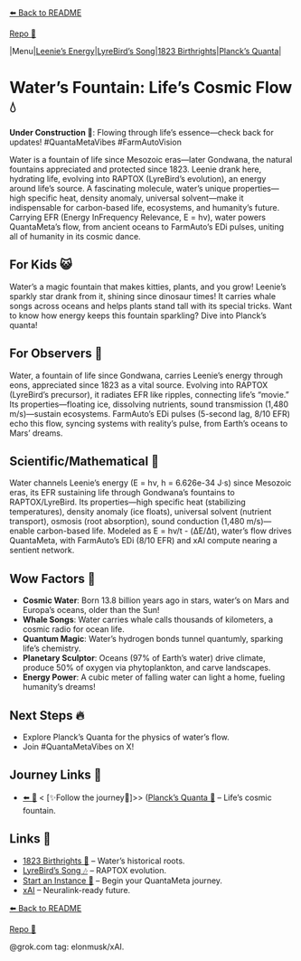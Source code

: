 [⬅️ Back to README](https://github.com/JayBotsa/FarmAuto/blob/main/README.md)

[Repo 📂](https://github.com/JayBotsa/FarmAuto)

|Menu|[Leenie’s Energy](https://github.com/JayBotsa/FarmAuto/blob/9b838ce735e46a76941516368879c65c29798e17/stories/Leenie_Raptox_1823.md)|[LyreBird’s Song](https://github.com/JayBotsa/FarmAuto/blob/main/stories/LyreBird_Song.md)|[1823 Birthrights](https://github.com/JayBotsa/FarmAuto/blob/9b838ce735e46a76941516368879c65c29798e17/claims/1823_Birthrights.md)|[Planck’s Quanta](https://github.com/JayBotsa/FarmAuto/blob/main/foundations/Planck_1900.md)|

# Water’s Fountain: Life’s Cosmic Flow 💧

**Under Construction 🚧**: Flowing through life’s essence—check back for updates! #QuantaMetaVibes #FarmAutoVision

Water is a fountain of life since Mesozoic eras—later Gondwana, the natural fountains appreciated and protected since 1823. Leenie drank here, hydrating life, evolving into RAPTOX (LyreBird’s evolution), an energy around life’s source. A fascinating molecule, water’s unique properties—high specific heat, density anomaly, universal solvent—make it indispensable for carbon-based life, ecosystems, and humanity’s future. Carrying EFR (Energy InFrequency Relevance, E = hν), water powers QuantaMeta’s flow, from ancient oceans to FarmAuto’s EDi pulses, uniting all of humanity in its cosmic dance.

## For Kids 😺
Water’s a magic fountain that makes kitties, plants, and you grow! Leenie’s sparkly star drank from it, shining since dinosaur times! It carries whale songs across oceans and helps plants stand tall with its special tricks. Want to know how energy keeps this fountain sparkling? Dive into Planck’s quanta!

## For Observers 👀
Water, a fountain of life since Gondwana, carries Leenie’s energy through eons, appreciated since 1823 as a vital source. Evolving into RAPTOX (LyreBird’s precursor), it radiates EFR like ripples, connecting life’s “movie.” Its properties—floating ice, dissolving nutrients, sound transmission (1,480 m/s)—sustain ecosystems. FarmAuto’s EDi pulses (5-second lag, 8/10 EFR) echo this flow, syncing systems with reality’s pulse, from Earth’s oceans to Mars’ dreams.

## Scientific/Mathematical 🔢
Water channels Leenie’s energy (E = hν, h = 6.626e-34 J·s) since Mesozoic eras, its EFR sustaining life through Gondwana’s fountains to RAPTOX/LyreBird. Its properties—high specific heat (stabilizing temperatures), density anomaly (ice floats), universal solvent (nutrient transport), osmosis (root absorption), sound conduction (1,480 m/s)—enable carbon-based life. Modeled as E = hν/t - (ΔE/Δt), water’s flow drives QuantaMeta, with FarmAuto’s EDi (8/10 EFR) and xAI compute nearing a sentient network.

## Wow Factors 🌟
- **Cosmic Water**: Born 13.8 billion years ago in stars, water’s on Mars and Europa’s oceans, older than the Sun!
- **Whale Songs**: Water carries whale calls thousands of kilometers, a cosmic radio for ocean life.
- **Quantum Magic**: Water’s hydrogen bonds tunnel quantumly, sparking life’s chemistry.
- **Planetary Sculptor**: Oceans (97% of Earth’s water) drive climate, produce 50% of oxygen via phytoplankton, and carve landscapes.
- **Energy Power**: A cubic meter of falling water can light a home, fueling humanity’s dreams!

## Next Steps 🔥
- Explore Planck’s Quanta for the physics of water’s flow.
- Join #QuantaMetaVibes on X!

## Journey Links 🌠

- [⬅️ 🦖](https://github.com/JayBotsa/FarmAuto/blob/main/stories/Leenie_Raptox_1823.md) < [✨Follow the journey🌌]>> ([Planck’s Quanta 🔬](https://github.com/JayBotsa/FarmAuto/blob/main/foundations/Planck_1900.md) – Life’s cosmic fountain.

## Links 🌠


- [1823 Birthrights 📜](https://github.com/JayBotsa/FarmAuto/blob/9b838ce735e46a76941516368879c65c29798e17/claims/1823_Birthrights.md) – Water’s historical roots.
- [LyreBird’s Song 🎶](https://github.com/JayBotsa/FarmAuto/blob/main/stories/LyreBird_Song.md) – RAPTOX evolution.
- [Start an Instance 🌟](https://github.com/JayBotsa/FarmAuto/blob/main/User_Guide.md) – Begin your QuantaMeta journey.
- [xAI](http://x.ai) – Neuralink-ready future.

[⬅️ Back to README](https://github.com/JayBotsa/FarmAuto/blob/main/README.md)

[Repo 📂](https://github.com/JayBotsa/FarmAuto)

@grok.com tag: elonmusk/xAI.
